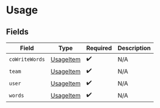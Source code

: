 # Usage


## Fields

| Field                                         | Type                                          | Required                                      | Description                                   |
| --------------------------------------------- | --------------------------------------------- | --------------------------------------------- | --------------------------------------------- |
| `coWriteWords`                                | [UsageItem](../../models/shared/usageitem.md) | :heavy_check_mark:                            | N/A                                           |
| `team`                                        | [UsageItem](../../models/shared/usageitem.md) | :heavy_check_mark:                            | N/A                                           |
| `user`                                        | [UsageItem](../../models/shared/usageitem.md) | :heavy_check_mark:                            | N/A                                           |
| `words`                                       | [UsageItem](../../models/shared/usageitem.md) | :heavy_check_mark:                            | N/A                                           |